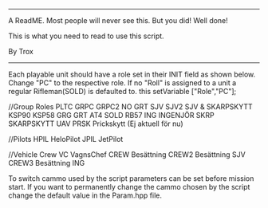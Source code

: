 ******************************************************************
A ReadME. Most people will never see this. But you did! Well done!

This is what you need to read to use this script.

By Trox
******************************************************************

Each playable unit should have a role set in their INIT field as shown below. Change "PC" to the respective role.
If no "Roll" is assigned to a unit a regular Rifleman(SOLD) is defaulted to.
this setVariable ["Role","PC"];

//Group Roles
PLTC
GRPC
GRPC2 	NO GRT
SJV
SJV2	SJV & SKARPSKYTT
KSP90
KSP58
GRG
GRT		AT4
SOLD	RB57
ING 	INGENJÖR
SKRP 	SKARPSKYTT
UAV
PRSK	Prickskytt (Ej aktuell för nu)

//Pilots
HPIL 	HeloPilot
JPIL 	JetPilot

//Vehicle Crew
VC		VagnsChef
CREW 	Besättning
CREW2	Besättning SJV
CREW3	Besättning ING


To switch cammo used by the script parameters can be set before mission start.
If you want to permanently change the cammo chosen by the script change the default value in the Param.hpp file.
